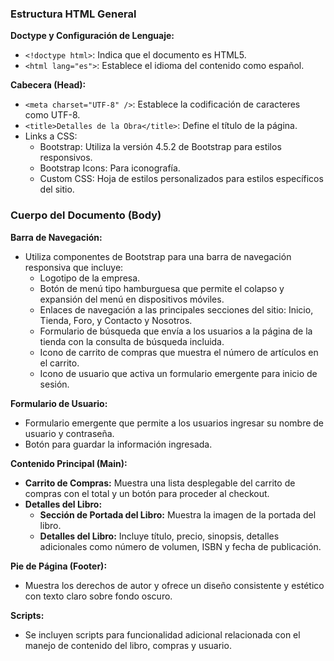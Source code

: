 ### Estructura HTML General

**Doctype y Configuración de Lenguaje:**
- `<!doctype html>`: Indica que el documento es HTML5.
- `<html lang="es">`: Establece el idioma del contenido como español.

**Cabecera (Head):**
- `<meta charset="UTF-8" />`: Establece la codificación de caracteres como UTF-8.
- `<title>Detalles de la Obra</title>`: Define el título de la página.
- Links a CSS:
  - Bootstrap: Utiliza la versión 4.5.2 de Bootstrap para estilos responsivos.
  - Bootstrap Icons: Para iconografía.
  - Custom CSS: Hoja de estilos personalizados para estilos específicos del sitio.

### Cuerpo del Documento (Body)

**Barra de Navegación:**
- Utiliza componentes de Bootstrap para una barra de navegación responsiva que incluye:
  - Logotipo de la empresa.
  - Botón de menú tipo hamburguesa que permite el colapso y expansión del menú en dispositivos móviles.
  - Enlaces de navegación a las principales secciones del sitio: Inicio, Tienda, Foro, y Contacto y Nosotros.
  - Formulario de búsqueda que envía a los usuarios a la página de la tienda con la consulta de búsqueda incluida.
  - Icono de carrito de compras que muestra el número de artículos en el carrito.
  - Icono de usuario que activa un formulario emergente para inicio de sesión.

**Formulario de Usuario:**
- Formulario emergente que permite a los usuarios ingresar su nombre de usuario y contraseña.
- Botón para guardar la información ingresada.

**Contenido Principal (Main):**
- **Carrito de Compras:** Muestra una lista desplegable del carrito de compras con el total y un botón para proceder al checkout.
- **Detalles del Libro:**
  - **Sección de Portada del Libro:** Muestra la imagen de la portada del libro.
  - **Detalles del Libro:** Incluye título, precio, sinopsis, detalles adicionales como número de volumen, ISBN y fecha de publicación.

**Pie de Página (Footer):**
- Muestra los derechos de autor y ofrece un diseño consistente y estético con texto claro sobre fondo oscuro.

**Scripts:**
- Se incluyen scripts para funcionalidad adicional relacionada con el manejo de contenido del libro, compras y usuario.

